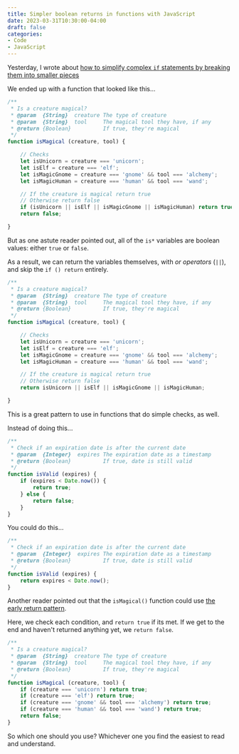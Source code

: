 ```yaml
---
title: Simpler boolean returns in functions with JavaScript
date: 2023-03-31T10:30:00-04:00
draft: false
categories:
- Code
- JavaScript
---
```


Yesterday, I wrote about [how to simplify complex `if` statements by breaking them into smaller pieces](/breaking-chained-if-checks-into-smaller-pieces-in-javascript/)

We ended up with a function that looked like this...

```js
/**
 * Is a creature magical?
 * @param  {String}  creature The type of creature
 * @param  {String}  tool     The magical tool they have, if any
 * @return {Boolean}          If true, they're magical
 */
function isMagical (creature, tool) {

	// Checks
	let isUnicorn = creature === 'unicorn';
	let isElf = creature === 'elf';
	let isMagicGnome = creature === 'gnome' && tool === 'alchemy';
	let isMagicHuman = creature === 'human' && tool === 'wand';

	// If the creature is magical return true
	// Otherwise return false
	if (isUnicorn || isElf || isMagicGnome || isMagicHuman) return true;
	return false;

}
```

But as one astute reader pointed out, all of the `is*` variables are boolean values: either `true` or `false`.

As a result, we can return the variables themselves, with _or operators_ (`||`), and skip the `if () return` entirely.

```js
/**
 * Is a creature magical?
 * @param  {String}  creature The type of creature
 * @param  {String}  tool     The magical tool they have, if any
 * @return {Boolean}          If true, they're magical
 */
function isMagical (creature, tool) {

	// Checks
	let isUnicorn = creature === 'unicorn';
	let isElf = creature === 'elf';
	let isMagicGnome = creature === 'gnome' && tool === 'alchemy';
	let isMagicHuman = creature === 'human' && tool === 'wand';

	// If the creature is magical return true
	// Otherwise return false
	return isUnicorn || isElf || isMagicGnome || isMagicHuman;

}
```

This is a great pattern to use in functions that do simple checks, as well.

Instead of doing this...

```js
/**
 * Check if an expiration date is after the current date
 * @param  {Integer}  expires The expiration date as a timestamp
 * @return {Boolean}          If true, date is still valid
 */
function isValid (expires) {
	if (expires < Date.now()) {
		return true;
	} else {
		return false;
	}
}
```

You could do this...

```js
/**
 * Check if an expiration date is after the current date
 * @param  {Integer}  expires The expiration date as a timestamp
 * @return {Boolean}          If true, date is still valid
 */
function isValid (expires) {
	return expires < Date.now();
}
```

Another reader pointed out that the `isMagical()` function could use [the early return pattern](/the-early-return-pattern-in-javascript/).

Here, we check each condition, and `return true` if its met. If we get to the end and haven't returned anything yet, we `return false`.

```js
/**
 * Is a creature magical?
 * @param  {String}  creature The type of creature
 * @param  {String}  tool     The magical tool they have, if any
 * @return {Boolean}          If true, they're magical
 */
function isMagical (creature, tool) {
	if (creature === 'unicorn') return true;
	if (creature === 'elf') return true;
	if (creature === 'gnome' && tool === 'alchemy') return true;
	if (creature === 'human' && tool === 'wand') return true;
	return false;
}
```

So which one should you use? Whichever one you find the easiest to read and understand.